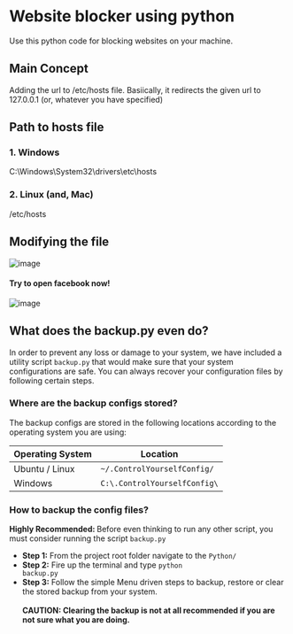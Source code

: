 # Website blocker using python

Use this python code for blocking websites on your machine.

## Main Concept

Adding the url to /etc/hosts file.
Basiically, it redirects the given url to 127.0.0.1 (or, whatever you have specified)

## Path to hosts file

### 1. Windows

C:\Windows\System32\drivers\etc\hosts

### 2. Linux (and, Mac)

/etc/hosts

## Modifying the file

![image](https://user-images.githubusercontent.com/26179770/45574589-232fc480-b88e-11e8-8407-a341ddd752d6.png)

#### Try to open facebook now!

![image](https://user-images.githubusercontent.com/26179770/45574623-4490b080-b88e-11e8-940c-351f8f390964.png)

## What does the backup.py even do?
In order to prevent any loss or damage to your system, we have included a utility script <code>backup.py</code> that would make sure that your system configurations are safe. You can always recover your configuration files by following certain steps.

### Where are the backup configs stored?
The backup configs are stored in the following locations according to the operating system you are using:

| Operating System | Location                                 |
|------------------|------------------------------------------|
| Ubuntu / Linux   | <code>~/.ControlYourselfConfig/</code>   |
| Windows          | <code>C:\\.ControlYourselfConfig\\</code> |


### How to backup the config files?
<b>Highly Recommended: </b> Before even thinking to run any other script, you must consider running the script <code>backup.py</code><br>
* <b>Step 1:</b> From the project root folder navigate to the <code>Python/</code>
* <b>Step 2:</b> Fire up the terminal and type <code>python backup.py</code><br>
* <b>Step 3:</b> Follow the simple Menu driven steps to backup, restore or clear the stored backup  from your system.<br><br>
<b>CAUTION: Clearing the backup is not at all recommended if you are not sure what you are doing.</b>
